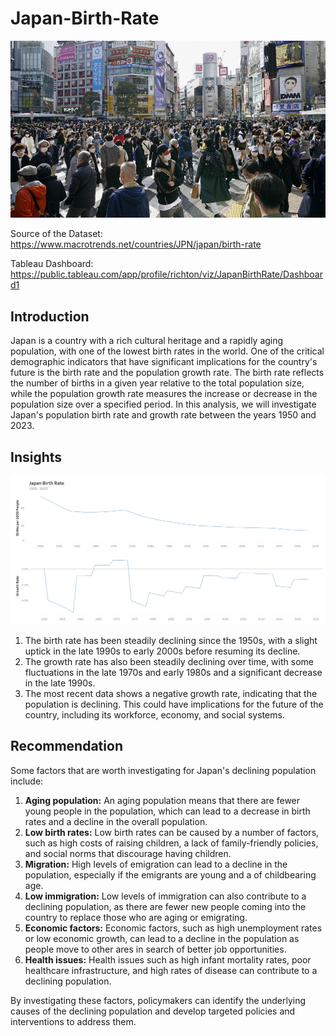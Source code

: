 # Japan-Birth-Rate

![japan](images/japan.png)

Source of the Dataset: https://www.macrotrends.net/countries/JPN/japan/birth-rate

Tableau Dashboard: https://public.tableau.com/app/profile/richton/viz/JapanBirthRate/Dashboard1

## Introduction

Japan is a country with a rich cultural heritage and a rapidly aging population, with one of the lowest birth rates in the world. One of the critical demographic indicators that have significant implications for the country's future is the birth rate and the population growth rate. The birth rate reflects the number of births in a given year relative to the total population size, while the population growth rate measures the increase or decrease in the population size over a specified period. In this analysis, we will investigate Japan's population birth rate and growth rate between the years 1950 and 2023.

## Insights

![japan population](charts/db_growth_birth.png)

 1. The birth rate has been steadily declining since the 1950s, with a slight uptick in the late 1990s to early 2000s before resuming its decline.
 2. The growth rate has also been steadily declining over time, with some fluctuations in the late 1970s and early 1980s and a significant decrease in the late 1990s.
 3. The most recent data shows a negative growth rate, indicating that the population is declining. This could have implications for the future of the country, including its workforce, economy, and social systems.
 
 ## Recommendation
 
 Some factors that are worth investigating for Japan's declining population include:
 
 1. **Aging population:** An aging population means that there are fewer young people in the population, which can lead to a decrease in birth rates and a decline in the overall population.
 2. **Low birth rates:** Low birth rates can be caused by a number of factors, such as high costs of raising children, a lack of family-friendly policies, and social norms that discourage having children.
 3. **Migration:** High levels of emigration can lead to a decline in the population, especially if the emigrants are young and a of childbearing age.
 4. **Low immigration:** Low levels of immigration can also contribute to a declining population, as there are fewer new people coming into the country to replace those who are aging or emigrating.
 5. **Economic factors:** Economic factors, such as high unemployment rates or low economic growth, can lead to a decline in the population as people move to other ares in search of better job opportunities.
 6. **Health issues:** Health issues such as high infant mortality rates, poor healthcare infrastructure, and high rates of disease can contribute to a declining population.

By investigating these factors, policymakers can identify the underlying causes of the declining population and develop targeted policies and interventions to address them.
